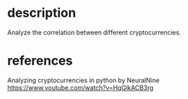 # description
Analyze the correlation between different cryptocurrencies.

# references
Analyzing cryptocurrencies in python by NeuralNine https://www.youtube.com/watch?v=HqGlkACB3rg
